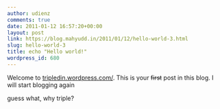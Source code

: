 ```yaml
---
author: udienz
comments: true
date: 2011-01-12 16:57:20+00:00
layout: post
link: https://blog.mahyudd.in/2011/01/12/hello-world-3.html
slug: hello-world-3
title: echo "Hello world!"
wordpress_id: 680
---
```


Welcome to [tripledin.wordpress.com/](https://tripledin.wordpress.com//). This is your <del>first</del> post in this blog. I will start blogging again

guess what, why triple?
